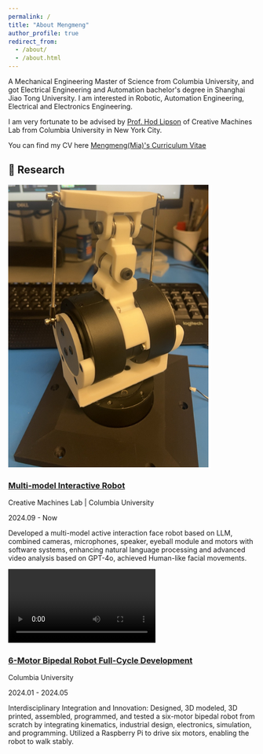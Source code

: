 ```yaml
---
permalink: /
title: "About Mengmeng"
author_profile: true
redirect_from: 
  - /about/
  - /about.html
---
```


A Mechanical Engineering Master of Science from Columbia University, and got Electrical Engineering and Automation bachelor's degree in Shanghai Jiao Tong University. I am interested in Robotic, Automation Engineering, Electrical and Electronics Engineering.

I am very fortunate to be advised by [Prof. Hod Lipson](https://www.hodlipson.com/) of Creative Machines Lab from Columbia University in New York City.

You can find my CV here [Mengmeng(Mia)'s Curriculum Vitae](../assets/MengmengWang_Resume.pdf)

## 🦾 Research

<div class="project">
    <div class="project-container">
        <img src="images/robotneck.png" alt="Project Image" class="project-image">
        <div class="project-details">
            <h3><a href="Project/multi_model_robot.html" class="project-link">Multi-model Interactive Robot</a></h3>
            <p class="project-lab">Creative Machines Lab | Columbia University</p>
            <p class="project-date">2024.09 - Now</p>
            <p>Developed a multi-model active interaction face robot based on LLM, combined cameras, microphones, speaker, eyeball module and motors with software systems, enhancing natural language processing and advanced video analysis based on GPT-4o, achieved Human-like facial movements.</p>
        </div>
    </div>
</div>

<div class="project">
    <div class="project-container">
        <video controls class="project-video">
            <source src="images/robotstudio_demo.mp4" type="video/mp4">
            Your browser does not support the video tag.
        </video>
        <div class="project-details">
            <h3><a href="Project/robot_studio.html" class="project-link">6-Motor Bipedal Robot Full-Cycle Development</a></h3>
            <p class="project-lab">Columbia University</p>
            <p class="project-date">2024.01 - 2024.05</p>
            <p>Interdisciplinary Integration and Innovation: Designed, 3D modeled, 3D printed, assembled, programmed, and tested a six-motor bipedal robot from scratch by integrating kinematics, industrial design, electronics, simulation, and programming. Utilized a Raspberry Pi to drive six motors, enabling the robot to walk stably.</p>
        </div>
    </div>
</div>
